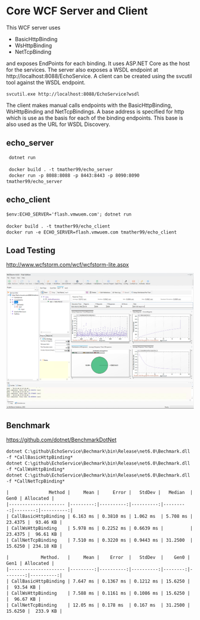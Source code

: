 # Core WCF Server and Client

This WCF server uses 

  * BasicHttpBinding
  * WsHttpBinding
  * NetTcpBinding 

and exposes EndPoints for each binding. It uses ASP.NET Core as the host for the services. 
The server also exposes a WSDL endpoint at http://localhost:8088/EchoService. A client can be created using the svcutil tool against the WSDL endpoint. 

```
svcutil.exe http://localhost:8088/EchoService?wsdl
```

The client makes manual calls endpoints with the BasicHttpBinding, WsHttpBinding and NetTcpBindings.
A base address is specified for http which is use as the basis for each of the binding endpoints. 
This base is also used as the URL for WSDL Discovery.  

## echo_server
```
 dotnet run

 docker build . -t tmather99/echo_server
 docker run -p 8088:8088 -p 8443:8443 -p 8090:8090 tmather99/echo_server
```
## echo_client
```
$env:ECHO_SERVER='flash.vmwuem.com'; dotnet run

docker build . -t tmather99/echo_client
docker run -e ECHO_SERVER=flash.vmwuem.com tmather99/echo_client
```

## Load Testing

http://www.wcfstorm.com/wcf/wcfstorm-lite.aspx

![wcfstorm](./wcfstorm.png)


## Benchmark

https://github.com/dotnet/BenchmarkDotNet

```
dotnet C:\github\EchoService\Bechmark\bin\Release\net6.0\Bechmark.dll -f *CallBasicHttpBinding*
dotnet C:\github\EchoService\Bechmark\bin\Release\net6.0\Bechmark.dll -f *CallWsHttpBinding*
dotnet C:\github\EchoService\Bechmark\bin\Release\net6.0\Bechmark.dll -f *CallNetTcpBinding*
```

```
|               Method |     Mean |     Error |   StdDev |   Median  |    Gen0 | Allocated |
|--------------------- |---------:|----------:|----------:|---------:|--------:|----------:|
| CallBasicHttpBinding | 6.163 ms | 0.3810 ms | 1.062 ms  | 5.708 ms | 23.4375 |  93.46 KB |
| CallWsHttpBinding    | 5.978 ms | 0.2252 ms | 0.6639 ms |          | 23.4375 |  96.61 KB |
| CallNetTcpBinding    | 7.510 ms | 0.3220 ms | 0.9443 ms | 31.2500  | 15.6250 | 234.18 KB |
```


```
|            Method.   |     Mean |    Error  |   StdDev  |    Gen0 |    Gen1 | Allocated |
|--------------------- |---------:|----------:|----------:|--------:|--------:|----------:|
| CallBasicHttpBinding | 7.647 ms | 0.1367 ms | 0.1212 ms | 15.6250 |         |  93.54 KB |
| CallWsHttpBinding    | 7.588 ms | 0.1161 ms | 0.1086 ms | 15.6250 |         |  96.67 KB |
| CallNetTcpBinding    | 12.05 ms | 0.178 ms  | 0.167 ms  | 31.2500 | 15.6250 |  233.9 KB |
```






